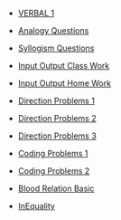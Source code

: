 <html>
<head></head>
<body>
	<ul>
	  <li><a href="https://ambarfulzele.github.io/Pratish/VERBAL_1.html">VERBAL 1</a></li>
	</ul>
	<ul>
	  <li><a href="https://ambarfulzele.github.io/Pratish/AnalogyQuestions.html">Analogy Questions</a></li>
	</ul>
	<ul>
	  <li><a href="https://ambarfulzele.github.io/Pratish/Syllogism.html">Syllogism Questions</a></li>
	</ul>
	<ul>
	  <li><a href="https://ambarfulzele.github.io/Pratish/InputOutputClassWork.html">Input Output Class Work</a></li>
	</ul>
	<ul>
	  <li><a href="https://ambarfulzele.github.io/Pratish/InputOutputHomeWork.html">Input Output Home Work</a></li>
	</ul>
	<ul>
	  <li><a href="https://ambarfulzele.github.io/Pratish/Direction1.html">Direction Problems 1</a></li>
	</ul>
	<ul>
	  <li><a href="https://ambarfulzele.github.io/Pratish/Direction2.html">Direction Problems 2</a></li>
	</ul>
	<ul>
	  <li><a href="https://ambarfulzele.github.io/Pratish/Direction3.html">Direction Problems 3</a></li>
	</ul>
	<ul>
	  <li><a href="https://ambarfulzele.github.io/Pratish/CodingDecoding1.html">Coding Problems 1</a></li>
	</ul>
	<ul>
	  <li><a href="https://ambarfulzele.github.io/Pratish/CodingDecoding2.html">Coding Problems 2</a></li>
	</ul>
	<ul>
	  <li><a href="https://ambarfulzele.github.io/Pratish/BloodRelationBasic.html">Blood Relation Basic</a></li>
	</ul>
	<ul>
	  <li><a href="https://ambarfulzele.github.io/Pratish/InEquality.html">InEquality</a></li>
	</ul>
	
</body></html>
